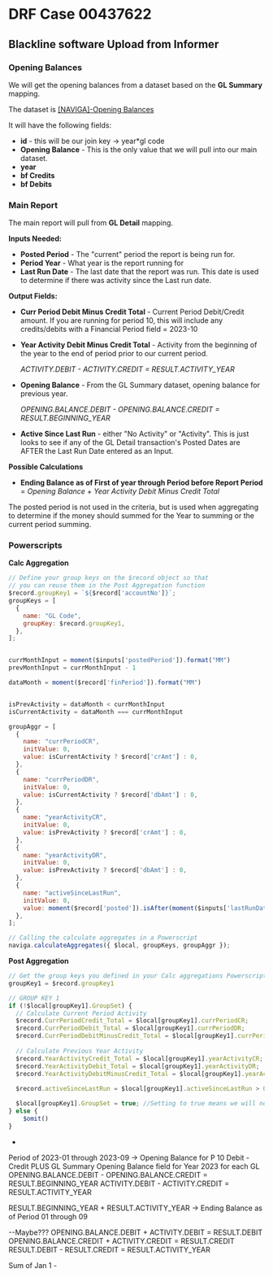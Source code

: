 # DRF Case 00437622

## Blackline software Upload from Informer

### Opening Balances

We will get the opening balances from a dataset based on the **GL Summary** mapping.  

The dataset is [[NAVIGA]-Opening Balances](https://drfbi.navigahub.com/datasets/admin:naviga-opening-balances)



It will have the following fields:

- **id** - this will be our join key -> year*gl code
- **Opening Balance** - This is the only value that we will pull into our main dataset.
- **year**
- **bf Credits** 
- **bf Debits**

### Main Report

The main report will pull from **GL Detail** mapping.

**Inputs Needed:**

- **Posted Period** - The "current" period the report is being run for.
- **Period Year** - What year is the report running for
- **Last Run Date** - The last date that the report was run. This date is used to determine if there was activity since the Last run date.  

**Output Fields:**

- **Curr Period Debit Minus Credit Total** - Current Period Debit/Credit amount.  If you are running for period 10, this will include any credits/debits with a Financial Period field = 2023-10

- **Year Activity Debit Minus Credit Total** - Activity from the beginning of the year to the end of period prior to our current period.

  *ACTIVITY.DEBIT - ACTIVITY.CREDIT = RESULT.ACTIVITY_YEAR*

- **Opening Balance** - From the GL Summary dataset, opening balance for previous year.

  *OPENING.BALANCE.DEBIT - OPENING.BALANCE.CREDIT = RESULT.BEGINNING_YEAR*

- **Active Since Last Run** - either "No Activity" or "Activity".  This is just looks to see if any of the GL Detail transaction's Posted Dates are AFTER the Last Run Date entered as an Input.

**Possible Calculations**

- **Ending Balance as of First of year through Period before Report Period** = *Opening Balance* + *Year Activity Debit Minus Credit Total*

The posted period is not used in the criteria, but is used when aggregating to determine if the money should summed for the Year to summing or the current period summing.

### Powerscripts

**Calc Aggregation**

```javascript
// Define your group keys on the $record object so that
// you can reuse them in the Post Aggregation function
$record.groupKey1 = `${$record['accountNo']}`;
groupKeys = [
  {
    name: "GL Code",
    groupKey: $record.groupKey1,
  },
];


currMonthInput = moment($inputs['postedPeriod']).format("MM")
prevMonthInput = currMonthInput - 1

dataMonth = moment($record['finPeriod']).format("MM")


isPrevActivity = dataMonth < currMonthInput
isCurrentActivity = dataMonth === currMonthInput

groupAggr = [
  {
    name: "currPeriodCR",
    initValue: 0,
    value: isCurrentActivity ? $record['crAmt'] : 0,
  },
  {
    name: "currPeriodDR",
    initValue: 0,
    value: isCurrentActivity ? $record['dbAmt'] : 0,
  },
  {
    name: "yearActivityCR",
    initValue: 0,
    value: isPrevActivity ? $record['crAmt'] : 0,
  },
  {
    name: "yearActivityDR",
    initValue: 0,
    value: isPrevActivity ? $record['dbAmt'] : 0,
  }, 
  {
    name: "activeSinceLastRun",
    initValue: 0,
    value: moment($record['posted']).isAfter(moment($inputs['lastRunDate'])) ? 1 : 0,
  }, 
];

// Calling the calculate aggregates in a Powerscript
naviga.calculateAggregates({ $local, groupKeys, groupAggr });
```



**Post Aggregation**

```js
// Get the group keys you defined in your Calc aggregations Powerscript
groupKey1 = $record.groupKey1

// GROUP KEY 1
if (!$local[groupKey1].GroupSet) {
  // Calculate Current Period Activity
  $record.CurrPeriodCredit_Total = $local[groupKey1].currPeriodCR;
  $record.CurrPeriodDebit_Total = $local[groupKey1].currPeriodDR;
  $record.CurrPeriodDebitMinusCredit_Total = $local[groupKey1].currPeriodDR - $local[groupKey1].currPeriodCR;
  
  // Calculate Previous Year Activity
  $record.YearActivityCredit_Total = $local[groupKey1].yearActivityCR;
  $record.YearActivityDebit_Total = $local[groupKey1].yearActivityDR;
  $record.YearActivityDebitMinusCredit_Total = $local[groupKey1].yearActivityDR - $local[groupKey1].yearActivityCR;
  
  $record.activeSinceLastRun = $local[groupKey1].activeSinceLastRun > 0 ? "Active" : "No Activity"

  $local[groupKey1].GroupSet = true; //Setting to true means we will not excute this code again during the load.
} else {
    $omit()
}
```

- 

Period of 2023-01 through 2023-09 -> Opening Balance for P 10
 Debit - Credit
 PLUS GL Summary Opening Balance field for Year 2023 for each GL 
OPENING.BALANCE.DEBIT - OPENING.BALANCE.CREDIT = RESULT.BEGINNING_YEAR
ACTIVITY.DEBIT - ACTIVITY.CREDIT = RESULT.ACTIVITY_YEAR

RESULT.BEGINNING_YEAR + RESULT.ACTIVITY_YEAR -> Ending Balance as of Period 01 through 09

--Maybe???
OPENING.BALANCE.DEBIT + ACTIVITY.DEBIT = RESULT.DEBIT
OPENING.BALANCE.CREDIT + ACTIVITY.CREDIT = RESULT.CREDIT
RESULT.DEBIT - RESULT.CREDIT = RESULT.ACTIVITY_YEAR


Sum of Jan 1 - 